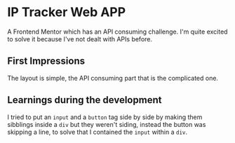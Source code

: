 # IP Tracker Web APP
A Frontend Mentor which has an API consuming challenge. I'm quite excited to solve it because I've not dealt with APIs before.

## First Impressions
The layout is simple, the API consuming part that is the complicated one.

## Learnings during the development
I tried to put an `input` and a `button` tag side by side by making them sibblings inside a `div` but they weren't siding, instead the button was skipping a line, to solve that I contained the `input` within a `div`.
